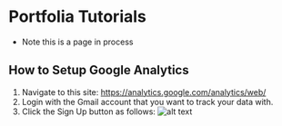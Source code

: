 # Portfolia Tutorials

* Note this is a page in process

## How to Setup Google Analytics

1. Navigate to this site: https://analytics.google.com/analytics/web/
2. Login with the Gmail account that you want to track your data with.
3. Click the Sign Up button as follows: 
![alt text](https://https://github.com/colinjianingxie/PortfoliaTutorials/imgs/signup.png)

